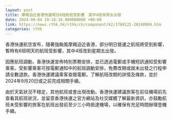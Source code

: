 ```yaml
---
layout: post
title: 摩羯迫近香港快運明日6班航班受影響　其中4班改周五出發
date: 2024-09-04 19:18:16.000000000 +08:00
link: https://news.rthk.hk/rthk/ch/component/k2/1769122-20240904.htm
categories: rthk
---
```


香港快運航空宣布，隨著強颱風摩羯迫近香港，部分明日營運之航班將受到影響，暫時有6班明天的航班受影響，其中4班改到星期五出發。

因應航班調動，香港快運宣佈特別票務安排，並已透過電郵或手機短訊通知受影響乘客。受影響乘客可按電郵通知中的航班調動安排，免費改期或就未出發之行程申請全數退款。香港快運建議乘客查閱電郵，了解航班改期的詳情及條款，並於2024年9月20日或之前完成相關手續。

由於天氣狀況不穩定，其他航班或會出現改動。香港快運建議旅客在前往機場前先查看其航班狀況，並留意香港快運之官方網站及社交媒體了解最新資訊，亦鼓勵航班未受影響的旅客在航班出發前至少三小時抵達機場，以確保有充足時間辦理登機手續。
